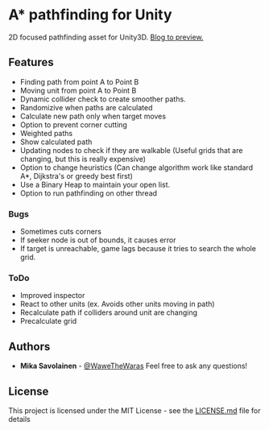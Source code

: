 # A* pathfinding for Unity

2D focused pathfinding asset for Unity3D.  [Blog to preview.](https://elementalecho.wordpress.com/2017/05/17/a-pathfinding-for-unity2d/)

## Features
* Finding path from point A to Point B
* Moving unit from point A to Point B
* Dynamic collider check to create smoother paths.
* Randomizive when paths are calculated
* Calculate new path only when target moves
* Option to prevent corner cutting
* Weighted paths
* Show calculated path
* Updating nodes to check if they are walkable (Useful grids that are changing, but this is really expensive)
* Option to change heuristics (Can change algorithm work like standard A*, Dijkstra's or greedy best first)
* Use a Binary Heap to maintain your open list.
* Option to run pathfinding on other thread

### Bugs

* Sometimes cuts corners
* If seeker node is out of bounds, it causes error
* If target is unreachable, game lags because it tries to search the whole grid.


### ToDo

* Improved inspector
* React to other units (ex. Avoids other units moving in path)
* Recalculate path if colliders around unit are changing
* Precalculate grid


## Authors

* **Mika Savolainen** - [@WaweTheWaras](https://twitter.com/WaweTheWaras) Feel free to ask any questions!


## License

This project is licensed under the MIT License - see the [LICENSE.md](LICENSE.md) file for details


